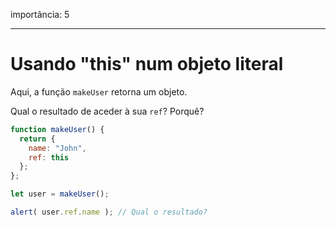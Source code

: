 importância: 5

---

# Usando "this" num objeto literal

Aqui, a função `makeUser` retorna um objeto.

Qual o resultado de aceder à sua `ref`? Porquê?

```js
function makeUser() {
  return {
    name: "John",
    ref: this
  };
};

let user = makeUser();

alert( user.ref.name ); // Qual o resultado?
```
